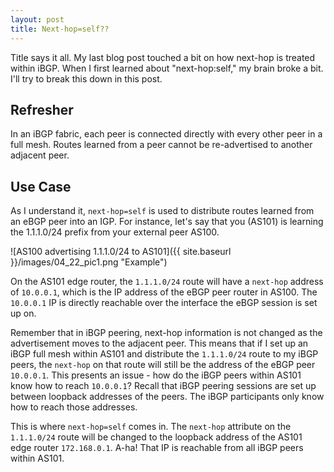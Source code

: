 ```yaml
---
layout: post
title: Next-hop=self??
---
```


Title says it all. My last blog post touched a bit on how next-hop is treated within iBGP. When I first learned about "next-hop:self," my brain broke a bit. I'll try to break this down in this post.

## Refresher

In an iBGP fabric, each peer is connected directly with every other peer in a full mesh. Routes learned from a peer cannot be re-advertised to another adjacent peer. 

## Use Case

As I understand it, `next-hop=self` is used to distribute routes learned from an eBGP peer into an IGP. For instance, let's say that you (AS101) is learning the 1.1.1.0/24 prefix from your external peer AS100. 

![AS100 advertising 1.1.1.0/24 to AS101]({{ site.baseurl }}/images/04_22_pic1.png "Example")

On the AS101 edge router, the `1.1.1.0/24` route will have a `next-hop` address of `10.0.0.1`, which is the IP address of the eBGP peer router in AS100. The `10.0.0.1` IP is directly reachable over the interface the eBGP session is set up on.

Remember that in iBGP peering, next-hop information is not changed as the advertisement moves to the adjacent peer. This means that if I set up an iBGP full mesh within AS101 and distribute the `1.1.1.0/24` route to my iBGP peers, the `next-hop` on that route will still be the address of the eBGP peer `10.0.0.1`. This presents an issue - how do the iBGP peers within AS101 know how to reach `10.0.0.1`? Recall that iBGP peering sessions are set up between loopback addresses of the peers. The iBGP participants only know how to reach those addresses.

This is where `next-hop=self` comes in. The `next-hop` attribute on the `1.1.1.0/24` route will be changed to the loopback address of the AS101 edge router `172.168.0.1`. A-ha! That IP is reachable from all iBGP peers within AS101.